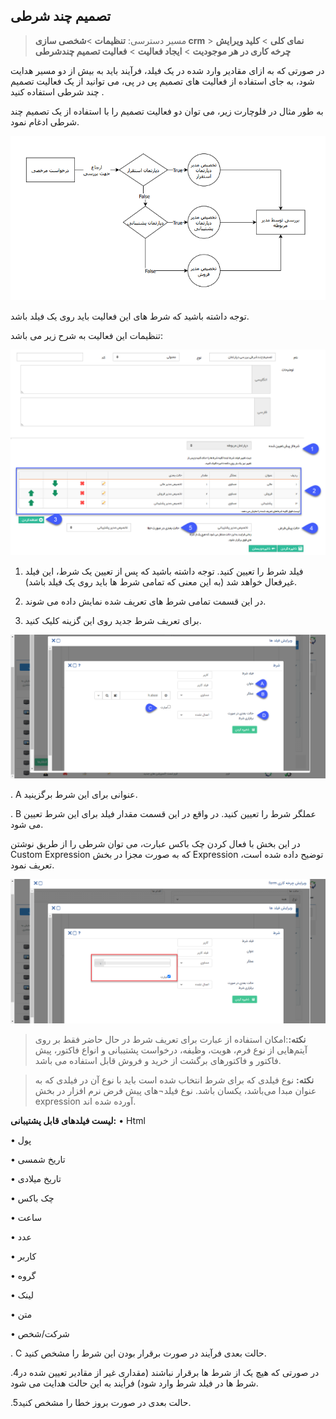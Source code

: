 ﻿## تصمیم چند شرطی

> مسیر دسترسی:  **تنظیمات** >**شخصی سازی crm** > **نمای کلی** > **کلید ویرایش چرخه کاری در هر موجودیت** > **ایجاد فعالیت** > **فعالیت تصمیم چندشرطی**

در صورتی که به ازای مقادیر وارد شده در یک فیلد، فرآیند باید به بیش از دو مسیر هدایت شود، به جای استفاده از فعالیت های تصمیم پی در پی، می توانید از یک فعالیت تصمیم چند شرطی استفاده کنید .

به طور مثال در فلوچارت زیر، می توان دو فعالیت تصمیم را با استفاده از یک تصمیم چند شرطی ادغام نمود.

 ![](Setavalue1.png)
 
 توجه داشته باشید که شرط های این فعالیت باید روی یک فیلد باشد.
 
تنظیمات این فعالیت به شرح زیر می باشد:

![](MultipleDecision2.png)

1. فیلد شرط را تعیین کنید. توجه داشته باشید که پس از تعیین یک شرط، این فیلد غیرفعال خواهد شد (به این معنی که تمامی شرط ها باید روی یک فیلد باشد).

2.  در این قسمت تمامی شرط های تعریف شده نمایش داده می شوند.

3. برای تعریف شرط جدید روی این گزینه کلیک کنید.

![](MultipleDecision3.png)

 . A عنوانی برای این شرط برگزینید.

 . B عملگر شرط را تعیین کنید. در واقع در این قسمت مقدار فیلد برای این شرط تعیین می شود.

در این بخش با فعال کردن چک باکس عبارت، می توان شرطی را از طریق نوشتن Custom Expression که به صورت مجزا در بخش Expression توضیح داده شده است، تعریف نمود. 

![](MultipleDecision4.png)

> **نکته:**:امکان استفاده از عبارت برای تعریف شرط در حال حاضر فقط بر روی آیتم‌هایی از نوع فرم، هویت، وظیفه، درخواست پشتیبانی و انواع فاکتور، پیش فاکتور و فاکتورهای برگشت از خرید و فروش قابل استفاده می باشد.

> **نکته:** نوع فیلدی که برای شرط انتخاب شده است باید با نوع آن در فیلدی که به عنوان مبدا می‌باشد، یکسان باشد. نوع فیلد¬های پیش فرض نرم افزار در بخش expression آورده شده اند.

**لیست فیلدهای قابل پشتیبانی:**
•	Html

•	پول

•	تاریخ شمسی

•	تاریخ میلادی

•	چک باکس

•	ساعت 

•	عدد

•	کاربر

•	گروه

•	لینک

•	متن 

•	شرکت/شخص

 . C حالت بعدی فرآیند در صورت برقرار بودن این شرط را  مشخص کنید.

 .4در صورتی که هیچ یک از شرط ها برقرار نباشند (مقداری غیر از مقادیر تعیین شده در شرط ها در فیلد شرط وارد شود) فرآیند به این حالت هدایت می شود.

 .5حالت بعدی در صورت بروز خطا را مشخص کنید.
 


